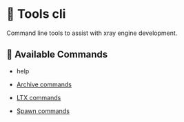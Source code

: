 # 🔨 Tools cli

Command line tools to assist with xray engine development.

## 🔨 Available Commands

- help


- [Archive commands](archive.md)
- [LTX commands](ltx.md)
- [Spawn commands](spawn.md)
